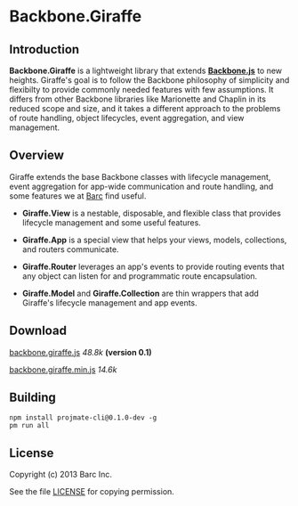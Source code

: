 # Backbone.Giraffe

## Introduction

**Backbone.Giraffe** is a lightweight library that extends [**Backbone.js**](http://documentcloud.github.com/backbone/) to new heights. Giraffe's goal is to follow the Backbone philosophy of simplicity and flexibilty to provide commonly needed features with few assumptions. It differs from other Backbone libraries like Marionette and Chaplin in its reduced scope and size, and it takes a different approach to the problems of route handling, object lifecycles, event aggregation, and view management.

## Overview

Giraffe extends the base Backbone classes with lifecycle management, event aggregation for app-wide communication and route handling, and some features we at [Barc](https://barc.com) find useful.

- **Giraffe.View** is a nestable, disposable, and flexible class that provides lifecycle management and some useful features.

- **Giraffe.App** is a special view that helps your views, models, collections, and routers communicate.

- **Giraffe.Router** leverages an app's events to provide routing events that any object can listen for and programmatic route encapsulation.

- **Giraffe.Model** and **Giraffe.Collection** are thin wrappers that add Giraffe's lifecycle management and app events.

## Download

[backbone.giraffe.js](https://raw.github.com/barc/backbone.giraffe/master/dist/backbone.giraffe.js) *48.8k* **(version 0.1)**

[backbone.giraffe.min.js](https://raw.github.com/barc/backbone.giraffe/master/dist/backbone.giraffe.min.js) *14.6k*

## Building

    npm install projmate-cli@0.1.0-dev -g
    pm run all

## License

Copyright (c) 2013 Barc Inc.

See the file [LICENSE](license.html) for copying permission.
